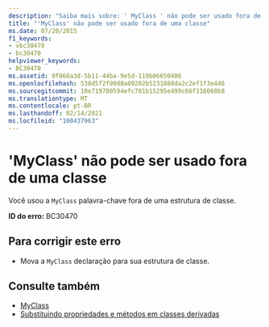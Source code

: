 ```yaml
---
description: "Saiba mais sobre: ' MyClass ' não pode ser usado fora de uma classe"
title: "'MyClass' não pode ser usado fora de uma classe"
ms.date: 07/20/2015
f1_keywords:
- vbc30470
- bc30470
helpviewer_keywords:
- BC30470
ms.assetid: 9f868a3d-5b11-44ba-9e5d-119b06650486
ms.openlocfilehash: 538d5f2f99d0a09202b5231888da2c2ef1f3e446
ms.sourcegitcommit: 10e719780594efc781b15295e499c66f316068b8
ms.translationtype: MT
ms.contentlocale: pt-BR
ms.lasthandoff: 02/14/2021
ms.locfileid: "100437963"
---
```

# <a name="myclass-cannot-be-used-outside-of-a-class"></a>'MyClass' não pode ser usado fora de uma classe

Você usou a `MyClass` palavra-chave fora de uma estrutura de classe.  
  
 **ID do erro:** BC30470  
  
## <a name="to-correct-this-error"></a>Para corrigir este erro  
  
- Mova a `MyClass` declaração para sua estrutura de classe.  
  
## <a name="see-also"></a>Consulte também

- [MyClass](../programming-guide/program-structure/me-my-mybase-and-myclass.md#myclass)
- [Substituindo propriedades e métodos em classes derivadas](../programming-guide/language-features/objects-and-classes/inheritance-basics.md#overriding-properties-and-methods-in-derived-classes)
